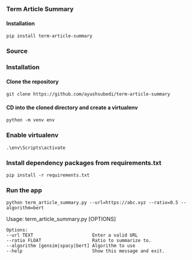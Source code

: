 ### Term Article Summary

#### Installation

`pip install term-article-summary`

### Source

### Installation

#### Clone the repository

`git clone https://github.com/ayushsubedi/term-article-summary`

#### CD into the cloned directory and create a virtualenv

`python -m venv env`

### Enable virtualenv

`.\env\Scripts\activate`

### Install dependency packages from requirements.txt

`pip install -r requirements.txt`

### Run the app

`python term_article_summary.py --url=https://abc.xyz --ratio=0.5 --algorithm=bert`

Usage: term_article_summary.py [OPTIONS]

```
Options:
--url TEXT                      Enter a valid URL
--ratio FLOAT                   Ratio to summarize to.
--algorithm [gensim|spacy|bert] Algorithm to use
--help                          Show this message and exit.
```
